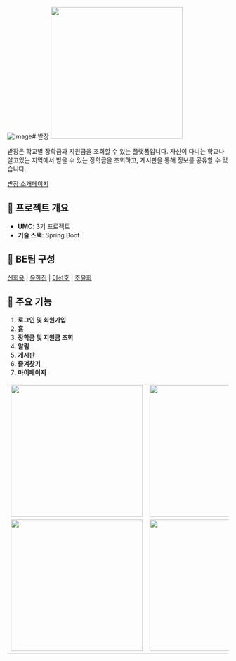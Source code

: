 ![image](https://github.com/awaaaake/UMC_badjang_project_Server/assets/103404308/f35fec6c-dcea-41dc-84a2-9af4f980b078)# 받장
<img src="https://www.notion.so/image/https%3A%2F%2Fs3-us-west-2.amazonaws.com%2Fsecure.notion-static.com%2Fc455c206-3770-4a43-a503-79c364c30b1c%2Fsdfd4x.png?table=block&id=ff5d26ab-dd78-4d76-ae49-bee0adf089c4&spaceId=f1912130-0409-4e90-a90f-6091ae253e73&width=1390&userId=6319c049-6ecd-4c0e-bd40-dfc2d0c81e33&cache=v2" width="300"/>

받장은 학교별 장학금과 지원금을 조회할 수 있는 플랫폼입니다.
자신이 다니는 학교나 살고있는 지역에서 받을 수 있는 장학금을 조회하고, 게시판을 통해 정보를 공유할 수 있습니다.

[받장 소개페이지](https://www.notion.so/makeus-challenge/ff5d26abdd784d76ae49bee0adf089c4)

## 📌 프로젝트 개요
- **UMC**: 3기 프로젝트
- **기술 스택**: Spring Boot

## 📌 BE팀 구성
[신희용](https://github.com/HEE-YONG) | [윤한진](https://github.com/dgw0620) | [이선호](https://github.com/preferrrr) | [조윤희](https://github.com/awaaaake)

## 📌 주요 기능
1. **로그인 및 회원가입**
2. **홈**
3. **장학금 및 지원금 조회**
4. **알림**
5. **게시판**
6. **즐겨찾기**
7. **마이페이지**

<table>
  <tr>
    <td><img src="![image](https://github.com/awaaaake/UMC_badjang_project_Server/assets/103404308/27f669e9-a68f-4afd-bec8-252d63b16002)
" width="300"></td>
    <td><img src="![image](https://github.com/awaaaake/UMC_badjang_project_Server/assets/103404308/3ec58206-9821-43ad-bd90-bedd9bda2f4e)
" width="300"></td>
    <td><img src="![image](https://github.com/awaaaake/UMC_badjang_project_Server/assets/103404308/01451ed8-3053-44a3-83b0-dff4c9a52709)
" width="300"></td>
  </tr>
  <tr>
    <td><img src="![image](https://github.com/awaaaake/UMC_badjang_project_Server/assets/103404308/f3c2c0cf-2bc0-4e1f-9483-7bc0a20a1836)
" width="300"></td>
    <td><img src="![image](https://github.com/awaaaake/UMC_badjang_project_Server/assets/103404308/836e5c99-f557-4526-954e-e291ad4ccd3a)
" width="300"></td>
    <td><img src="![image](https://github.com/awaaaake/UMC_badjang_project_Server/assets/103404308/5101e0af-8ce6-451f-81d3-b04a1a19a738)
" width="300"></td>
  </tr>
</table>



